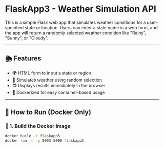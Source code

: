 # FlaskApp3 - Weather Simulation API

This is a simple Flask web app that simulates weather conditions for a user-specified state or location. Users can enter a state name in a web form, and the app will return a randomly selected weather condition like "Rainy", "Sunny", or "Cloudy".

---

## 🌦 Features

- 🌍 HTML form to input a state or region
- 🔁 Simulates weather using random selection
- 📺 Displays results immediately in the browser
- 🐳 Dockerized for easy container-based usage

---

## 🐳 How to Run (Docker Only)

### 🔧 1. Build the Docker Image
```bash
docker build -t flaskapp3 .
docker run -d -p 5003:5000 flaskapp3

